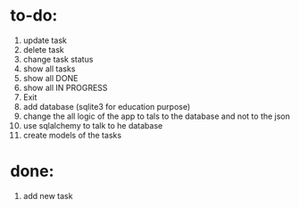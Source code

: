 # to-do: 
1. update task
2. delete task
3. change task status
4. show all tasks
5. show all DONE
6. show all IN PROGRESS
7. Exit
8. add database (sqlite3 for education purpose)
9. change the all logic of the app to tals to the database and not to the json
10. use sqlalchemy to talk to he database 
11. create models of the tasks


# done:
1. add new task
